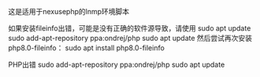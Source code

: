 这是适用于nexusephp的lnmp环境脚本

如果安装fileinfo出错，可能是没有正确的软件源导致，请使用
sudo apt update
sudo add-apt-repository ppa:ondrej/php
sudo apt update
然后尝试再次安装 php8.0-fileinfo：
sudo apt install php8.0-fileinfo


PHP出错
sudo add-apt-repository ppa:ondrej/php
sudo apt update

